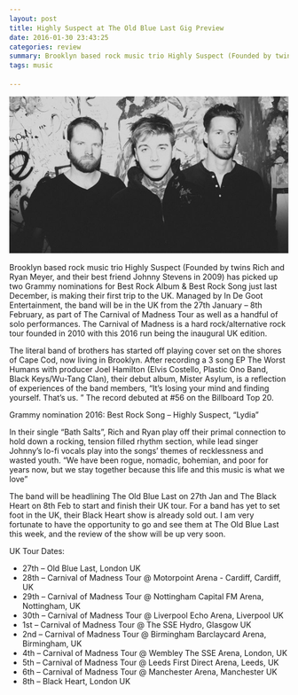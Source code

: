 ```yaml
---
layout: post
title: Highly Suspect at The Old Blue Last Gig Preview 
date: 2016-01-30 23:43:25
categories: review
summary: Brooklyn based rock music trio Highly Suspect (Founded by twins Rich and Ryan Meyer, and their best friend Johnny Stevens in 2009) has picked up two Grammy nominations for Best Rock Album & Best Rock Song just last December, is making their first trip to the UK. 
tags: music  

---
```


![](/images/hs/hs.jpg)

Brooklyn based rock music trio Highly Suspect (Founded by twins Rich and Ryan Meyer, and their best friend Johnny Stevens in 2009) has picked up two Grammy nominations for Best Rock Album & Best Rock Song just last December, is making their first trip to the UK. Managed by In De Goot Entertainment, the band will be in the UK from the 27th January – 8th February, as part of The Carnival of Madness Tour as well as a handful of solo performances. The Carnival of Madness is a hard rock/alternative rock tour founded in 2010 with this 2016 run being the inaugural UK edition.

The literal band of brothers has started off playing cover set on the shores of Cape Cod, now living in Brooklyn. After recording a 3 song EP The Worst Humans with producer Joel Hamilton (Elvis Costello, Plastic Ono Band, Black Keys/Wu-Tang Clan), their debut album, Mister Asylum, is a reflection of experiences of the band members, “It’s losing your mind and finding yourself. That’s us. ” The record debuted at #56 on the Billboard Top 20.

Grammy nomination 2016: Best Rock Song – Highly Suspect, “Lydia”

In their single “Bath Salts”, Rich and Ryan play off their primal connection to hold down a rocking, tension filled rhythm section, while lead singer Johnny’s lo-fi vocals play into the songs’ themes of recklessness and wasted youth. “We have been rogue, nomadic, bohemian, and poor for years now, but we stay together because this life and this music is what we love”

The band will be headlining The Old Blue Last on 27th Jan and The Black Heart on 8th Feb to start and finish their UK tour. For a band has yet to set foot in the UK, their Black Heart show is already sold out. I am very fortunate to have the opportunity to go and see them at The Old Blue Last this week, and the review of the show will be up very soon.

UK Tour Dates:

- 27th – Old Blue Last, London UK
- 28th – Carnival of Madness Tour @ Motorpoint Arena - Cardiff, Cardiff, UK
- 29th – Carnival of Madness Tour @ Nottingham Capital FM Arena, Nottingham, UK
- 30th – Carnival of Madness Tour @ Liverpool Echo Arena, Liverpool UK
- 1st – Carnival of Madness Tour @ The SSE Hydro, Glasgow UK
- 2nd – Carnival of Madness Tour @ Birmingham Barclaycard Arena, Birmingham, UK
- 4th – Carnival of Madness Tour @ Wembley The SSE Arena, London, UK
- 5th – Carnival of Madness Tour @ Leeds First Direct Arena, Leeds, UK
- 6th – Carnival of Madness Tour @ Manchester Arena, Manchester UK
- 8th – Black Heart, London UK